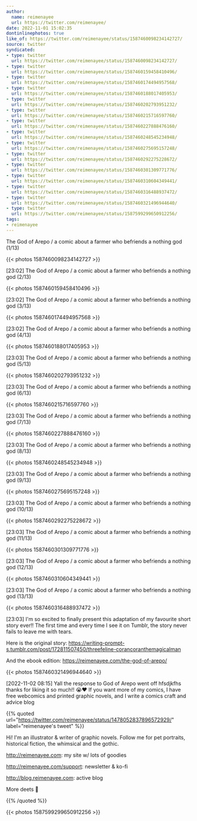 ```yaml
---
author:
  name: reimenayee
  url: https://twitter.com/reimenayee/
date: 2022-11-01 15:02:35
dontinlinephotos: true
like_of: https://twitter.com/reimenayee/status/1587460098234142727/
source: twitter
syndicated:
- type: twitter
  url: https://twitter.com/reimenayee/status/1587460098234142727/
- type: twitter
  url: https://twitter.com/reimenayee/status/1587460159458410496/
- type: twitter
  url: https://twitter.com/reimenayee/status/1587460174494957568/
- type: twitter
  url: https://twitter.com/reimenayee/status/1587460188017405953/
- type: twitter
  url: https://twitter.com/reimenayee/status/1587460202793951232/
- type: twitter
  url: https://twitter.com/reimenayee/status/1587460215716597760/
- type: twitter
  url: https://twitter.com/reimenayee/status/1587460227888476160/
- type: twitter
  url: https://twitter.com/reimenayee/status/1587460248545234948/
- type: twitter
  url: https://twitter.com/reimenayee/status/1587460275695157248/
- type: twitter
  url: https://twitter.com/reimenayee/status/1587460292275228672/
- type: twitter
  url: https://twitter.com/reimenayee/status/1587460301309771776/
- type: twitter
  url: https://twitter.com/reimenayee/status/1587460310604349441/
- type: twitter
  url: https://twitter.com/reimenayee/status/1587460316488937472/
- type: twitter
  url: https://twitter.com/reimenayee/status/1587460321496944640/
- type: twitter
  url: https://twitter.com/reimenayee/status/1587599299650912256/
tags:
- reimenayee
---
```


The God of Arepo / a comic about a farmer who befriends a nothing god (1/13) 

{{< photos 1587460098234142727 >}}

<time id="1587460159458410496">[23:02]</time> The God of Arepo / a comic about a farmer who befriends a nothing god (2/13) 

{{< photos 1587460159458410496 >}}

<time id="1587460174494957568">[23:02]</time> The God of Arepo / a comic about a farmer who befriends a nothing god (3/13) 

{{< photos 1587460174494957568 >}}

<time id="1587460188017405953">[23:02]</time> The God of Arepo / a comic about a farmer who befriends a nothing god (4/13) 

{{< photos 1587460188017405953 >}}

<time id="1587460202793951232">[23:03]</time> The God of Arepo / a comic about a farmer who befriends a nothing god (5/13) 

{{< photos 1587460202793951232 >}}

<time id="1587460215716597760">[23:03]</time> The God of Arepo / a comic about a farmer who befriends a nothing god (6/13) 

{{< photos 1587460215716597760 >}}

<time id="1587460227888476160">[23:03]</time> The God of Arepo / a comic about a farmer who befriends a nothing god (7/13) 

{{< photos 1587460227888476160 >}}

<time id="1587460248545234948">[23:03]</time> The God of Arepo / a comic about a farmer who befriends a nothing god (8/13) 

{{< photos 1587460248545234948 >}}

<time id="1587460275695157248">[23:03]</time> The God of Arepo / a comic about a farmer who befriends a nothing god (9/13) 

{{< photos 1587460275695157248 >}}

<time id="1587460292275228672">[23:03]</time> The God of Arepo / a comic about a farmer who befriends a nothing god (10/13) 

{{< photos 1587460292275228672 >}}

<time id="1587460301309771776">[23:03]</time> The God of Arepo / a comic about a farmer who befriends a nothing god (11/13) 

{{< photos 1587460301309771776 >}}

<time id="1587460310604349441">[23:03]</time> The God of Arepo / a comic about a farmer who befriends a nothing god (12/13) 

{{< photos 1587460310604349441 >}}

<time id="1587460316488937472">[23:03]</time> The God of Arepo / a comic about a farmer who befriends a nothing god (13/13) 

{{< photos 1587460316488937472 >}}

<time id="1587460321496944640">[23:03]</time> I'm so excited to finally present this adaptation of my favourite short story ever!! The first time and every time I see it on Tumblr, the story never fails to leave me with tears.

Here is the original story: https://writing-prompt-s.tumblr.com/post/172811507450/threefeline-corancoranthemagicalman

And the ebook edition: https://reimenayee.com/the-god-of-arepo/ 

{{< photos 1587460321496944640 >}}

<time id="1587599299650912256">[2022-11-02 08:15] </time> Yall the response to God of Arepo went off hfsdjkfhs thanks for liking it so much!! 😭❤️ If you want more of my comics, I have free webcomics and printed graphic novels, and I write a comics craft and advice blog  

{{% quoted url="https://twitter.com/reimenayee/status/1478052837896572929/" label="reimenayee's tweet" %}}

Hi! I'm an illustrator &amp; writer of graphic novels. Follow me for pet portraits, historical fiction, the whimsical and the gothic.

http://reimenayee.com: my site w/ lots of goodies

http://reimenayee.com/support: newsletter &amp; ko-fi

http://blog.reimenayee.com: active blog

More deets 🧵 

{{% /quoted %}}

{{< photos 1587599299650912256 >}}